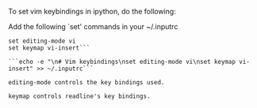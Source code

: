 To set vim keybindings in ipython, do the following:

Add the following `set' commands in your ~/.inputrc

```
set editing-mode vi
set keymap vi-insert```

```echo -e "\n# Vim keybindings\nset editing-mode vi\nset keymap vi-insert" >> ~/.inputrc```

editing-mode controls the key bindings used.

keymap controls readline's key bindings.